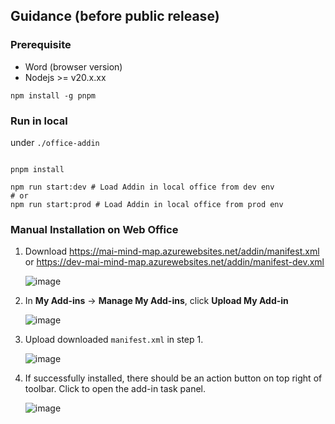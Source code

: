## Guidance (before public release)

### Prerequisite
* Word (browser version)
* Nodejs >= v20.x.xx

```shell
npm install -g pnpm
```


### Run in local
under `./office-addin`
```shell

pnpm install

npm run start:dev # Load Addin in local office from dev env
# or
npm run start:prod # Load Addin in local office from prod env
```


### Manual Installation on Web Office

1. Download https://mai-mind-map.azurewebsites.net/addin/manifest.xml or https://dev-mai-mind-map.azurewebsites.net/addin/manifest-dev.xml

   ![image](https://github.com/user-attachments/assets/c8fa6598-3c08-4f10-a44e-aeb6561de0c7)
2. In **My Add-ins** -> **Manage My Add-ins**, click **Upload My Add-in**

   ![image](https://github.com/user-attachments/assets/4d580d87-77b5-4675-91b0-0cdf2e2e3b57)
3. Upload downloaded `manifest.xml` in step 1.

   ![image](https://github.com/user-attachments/assets/047312d6-c9a5-43cd-a0c2-0913bf615dc4)
4. If successfully installed, there should be an action button on top right of toolbar. Click to open the add-in task panel.

   ![image](https://github.com/user-attachments/assets/fb36bf6e-85bd-43d2-8a0f-e937db49c0f3)

